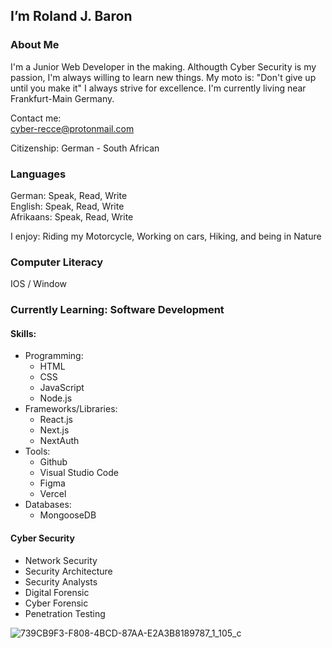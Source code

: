 ## I’m Roland J. Baron

### About Me

I'm a Junior Web Developer in the making. Althougth Cyber Security is my passion, I'm always willing to learn new things. My moto is: "Don't give up until you make it" I always strive for excellence. I'm currently living near Frankfurt-Main Germany.

Contact me:<br>
cyber-recce@protonmail.com 

Citizenship: German - South African

### Languages
German: Speak, Read, Write<br>
English: Speak, Read, Write<br>
Afrikaans: Speak, Read, Write<br>

I enjoy: Riding my Motorcycle, Working on cars, Hiking, and being in Nature

### Computer Literacy<br>

IOS / Window


### Currently Learning: Software Development
#### Skills:

- Programming: 
  - HTML
  - CSS
  - JavaScript
  - Node.js
- Frameworks/Libraries: 
  - React.js
  - Next.js
  - NextAuth
- Tools: 
  - Github
  - Visual Studio Code
  - Figma
  - Vercel
- Databases: 
  - MongooseDB


#### Cyber Security
- Network Security<br>
- Security Architecture<br>
- Security Analysts<br>
- Digital Forensic<br>
- Cyber Forensic<br>
- Penetration Testing<br>


![739CB9F3-F808-4BCD-87AA-E2A3B8189787_1_105_c](https://github.com/RolandJBaron/RolandJBaron/assets/142206832/1491636e-294d-47ef-ab97-0c888bc1fe7c)


